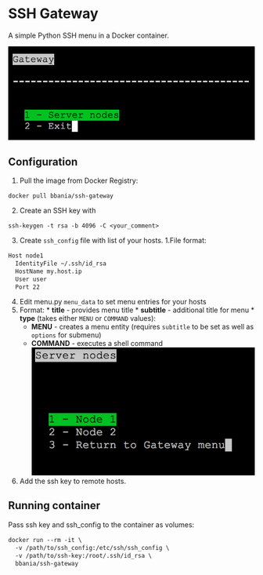 # SSH Gateway

A simple Python SSH menu in a Docker container.

![alt Gateway Menu](screenshots/gateway.png "Gateway Menu")

## Configuration

1. Pull the image from Docker Registry:
  ```
  docker pull bbania/ssh-gateway
  ```
2. Create an SSH key with
  ```
  ssh-keygen -t rsa -b 4096 -C <your_comment>
  ```
3. Create `ssh_config` file with list of your hosts.
  1.File format:
  ```
  Host node1
    IdentityFile ~/.ssh/id_rsa
    HostName my.host.ip
    User user
    Port 22
  ```
4. Edit menu.py `menu_data` to set menu entries for your hosts
  1. Format:
    * **title** - provides menu title
    * **subtitle** - additional title for menu
    * **type** (takes either `MENU` or `COMMAND` values):
      * **MENU** - creates a menu entity (requires `subtitle` to be set as well as `options` for submenu)
      * **COMMAND** - executes a shell command
![alt Gateway Submenu](screenshots/node_menu.png "Submenu")
5. Add the ssh key to remote hosts.

## Running container

Pass ssh key and ssh_config to the container as volumes:

```
docker run --rm -it \
  -v /path/to/ssh_config:/etc/ssh/ssh_config \
  -v /path/to/ssh-key:/root/.ssh/id_rsa \
  bbania/ssh-gateway
```

